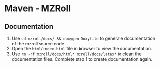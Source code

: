 Maven - MZRoll
==============

## Documentation
1. Use `cd mzroll/docs/ && doxygen Doxyfile` to generate documentation of the mzroll source code.
2. Open the `html/index.html` file in browser to view the documentation.
3. Use `rm -rf mzroll/docs/html* mzroll/docs/latex*` to clean the documentation files. Complete step 1 to create documentation again.
